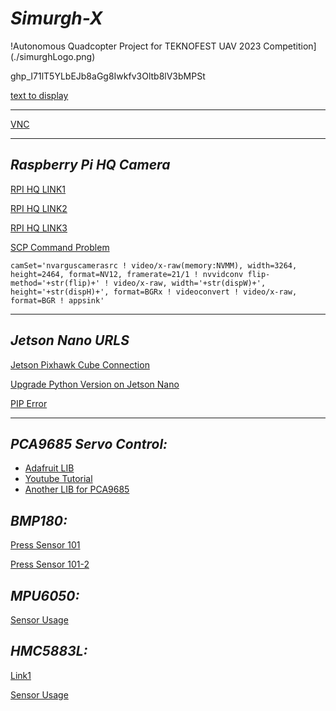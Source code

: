 # *Simurgh-X*

!Autonomous Quadcopter Project for TEKNOFEST UAV 2023 Competition](./simurghLogo.png)  

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


[text to display](http://address.com)

---
[VNC](https://developer.nvidia.com/embedded/learn/tutorials/vnc-setup)

---
## ***Raspberry Pi HQ Camera***

[RPI HQ LINK1](
 https://www.hackster.io/SaadTiwana/embedded-diaries-how-to-use-rpi-hq-camera-with-jetson-e2063e)

[RPI HQ LINK2](https://github.com/RidgeRun/NVIDIA-Jetson-IMX477-RPIV3)

[RPI HQ LINK3](https://developer.ridgerun.com/wiki/index.php?title=Raspberry_Pi_HQ_camera_IMX477_Linux_driver_for_Jetson#Installing_the_Driver_-_Option_A:_Debian_Packages_.28Recommended.29) 

[SCP Command Problem](https://unix.stackexchange.com/questions/47909/transfer-files-using-scp-permission-denied)
```
camSet='nvarguscamerasrc ! video/x-raw(memory:NVMM), width=3264, height=2464, format=NV12, framerate=21/1 ! nvvidconv flip-method='+str(flip)+' ! video/x-raw, width='+str(dispW)+', height='+str(dispH)+', format=BGRx ! videoconvert ! video/x-raw, format=BGR ! appsink'
```
---
## ***Jetson Nano URLS***


[Jetson Pixhawk Cube  Connection](https://www.hackster.io/Matchstic/connecting-pixhawk-to-raspberry-pi-and-nvidia-jetson-b263a7)

[Upgrade Python Version on Jetson Nano](https://stackoverflow.com/questions/60824700/how-to-install-python3-9-on-linux-ubuntu-terminal)


[PIP Error](https://stackoverflow.com/questions/44967202/pip-is-showing-error-lsb-release-a-returned-non-zero-exit-status-1)

---
 

## ***PCA9685 Servo Control:***
- [Adafruit LIB](https://github.com/adafruit/Adafruit_Python_PCA9685)
- [Youtube Tutorial](https://www.youtube.com/watch?v=D2gSvXo0qT8)
- [Another LIB for PCA9685](https://github.com/adafruit/Adafruit_CircuitPython_PCA9685)

## ***BMP180:*** 

[Press Sensor 101](https://learn.sparkfun.com/tutorials/bmp180-barometric-pressure-sensor-hookup-/all)

[Press Sensor 101-2](https://how2electronics.com/bmp180-altitude-pressure-temperature-measurement/)

## ***MPU6050:***
[Sensor Usage](https://automaticaddison.com/visualize-imu-data-using-the-mpu6050-ros-and-jetson-nano/)

## ***HMC5883L:***
[Link1](https://blog.csdn.net/ManWZD/article/details/103147985)

[Sensor Usage](https://www.instructables.com/Configure-read-data-calibrate-the-HMC5883L-digital/)
